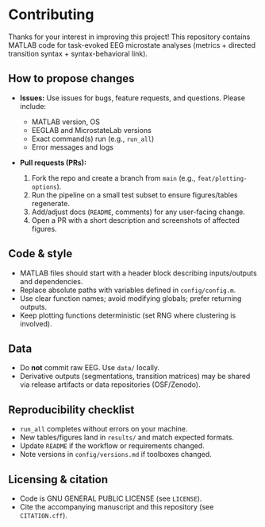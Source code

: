 # Contributing

Thanks for your interest in improving this project! This repository contains MATLAB code for task-evoked EEG microstate analyses (metrics + directed transition syntax + syntax-behavioral link).

## How to propose changes

- **Issues:** Use issues for bugs, feature requests, and questions. Please include:
  - MATLAB version, OS
  - EEGLAB and MicrostateLab versions
  - Exact command(s) run (e.g., `run_all`)
  - Error messages and logs

- **Pull requests (PRs):**
  1. Fork the repo and create a branch from `main` (e.g., `feat/plotting-options`).
  2. Run the pipeline on a small test subset to ensure figures/tables regenerate.
  3. Add/adjust docs (`README`, comments) for any user-facing change.
  4. Open a PR with a short description and screenshots of affected figures.

## Code & style

- MATLAB files should start with a header block describing inputs/outputs and dependencies.
- Replace absolute paths with variables defined in `config/config.m`.
- Use clear function names; avoid modifying globals; prefer returning outputs.
- Keep plotting functions deterministic (set RNG where clustering is involved).

## Data

- Do **not** commit raw EEG. Use `data/` locally.
- Derivative outputs (segmentations, transition matrices) may be shared via release artifacts or data repositories (OSF/Zenodo).

## Reproducibility checklist

- `run_all` completes without errors on your machine.
- New tables/figures land in `results/` and match expected formats.
- Update `README` if the workflow or requirements changed.
- Note versions in `config/versions.md` if toolboxes changed.

## Licensing & citation

- Code is GNU GENERAL PUBLIC LICENSE (see `LICENSE`).
- Cite the accompanying manuscript and this repository (see `CITATION.cff`).
